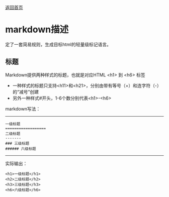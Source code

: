 [返回首页](README.md)


markdown描述
============

定了一套简易规则，生成目标html的轻量级标记语言。

标题
--------

Markdown提供两种样式的标题，也就是对应HTML &lt;h1&gt; 到 &lt;h6&gt; 标签

* 一种样式的标题只支持&lt;h11&gt;和&lt;h21&gt;，分别由带有等号（=）和连字符（-）的“减号”创建
* 另外一种样式#开头，1-6个数分别代表&lt;h1&gt;-&lt;h6&gt;

markdown写法：

****
	一级标题
	==================
	二级标题
	-------
	### 三级标题
	###### 六级标题
****
实际输出：

	<h1>一级标题</h1>
	<h2>二级标题</h2>
	<h3>三级标题</h3>
	<h6>六级标题</h6>
	



	

